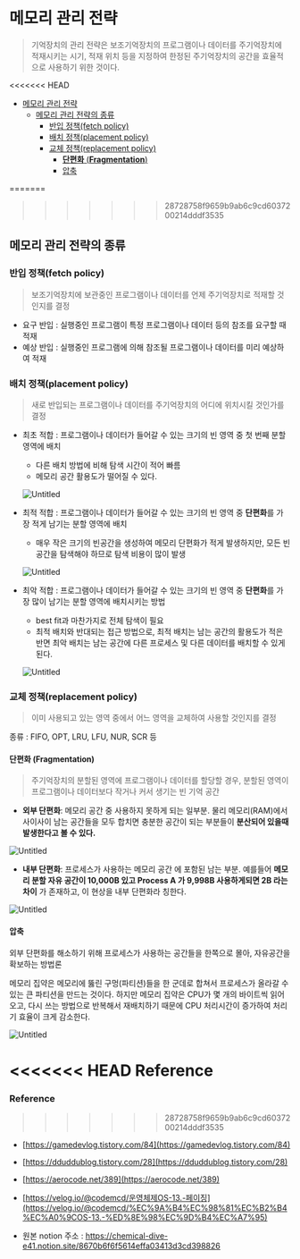 # 메모리 관리 전략

> 기억장치의 관리 전략은 보조기억장치의 프로그램이나 데이터를 주기억장치에 적재시키는 시기, 적재 위치 등을 지정하여 한정된 주기억장치의 공간을 효율적으로 사용하기 위한 것이다.

<<<<<<< HEAD
- [메모리 관리 전략](#메모리-관리-전략)
  - [메모리 관리 전략의 종류](#메모리-관리-전략의-종류)
    - [반입 정책(fetch policy)](#반입-정책fetch-policy)
    - [배치 정책(placement policy)](#배치-정책placement-policy)
    - [교체 정책(replacement policy)](#교체-정책replacement-policy)
      - [**단편화** (**Fragmentation**)](#단편화-fragmentation)
      - [압축](#압축)


=======
>>>>>>> 28728758f9659b9ab6c9cd6037200214dddf3535
## 메모리 관리 전략의 종류

### 반입 정책(fetch policy)

> 보조기억장치에 보관중인 프로그램이나 데이터를 언제 주기억장치로 적재할 것인지를 결정

- 요구 반입 : 실행중인 프로그램이 특정 프로그램이나 데이터 등의 참조를 요구할 때 적재
- 예상 반입 : 실행중인 프로그램에 의해 참조될 프로그램이나 데이터를 미리 예상하여 적재

### 배치 정책(placement policy)

> 새로 반입되는 프로그램이나 데이터를 주기억장치의 어디에 위치시킬 것인가를 결정

- 최초 적합 : 프로그램이나 데이터가 들어갈 수 있는 크기의 빈 영역 중 첫 번째 분할 영역에 배치

    -   다른 배치 방법에 비해 탐색 시간이 적어 빠름
    -   메모리 공간 활용도가 떨어질 수 있다.
    
    ![Untitled](https://img1.daumcdn.net/thumb/R1280x0/?scode=mtistory2&fname=https%3A%2F%2Fblog.kakaocdn.net%2Fdn%2FbL4KwK%2FbtqNQ4f4lKQ%2F3BbuXoqEY8u3K1dfe1Hr4k%2Fimg.png)

- 최적 적합 : 프로그램이나 데이터가 들어갈 수 있는 크기의 빈 영역 중 **단편화**를 가장 적게 남기는 분할 영역에 배치

    -   매우 작은 크기의 빈공간을 생성하여 메모리 단편화가 적게 발생하지만, 모든 빈 공간을 탐색해야 하므로 탐색 비용이 많이 발생
    
    ![Untitled](https://img1.daumcdn.net/thumb/R1280x0/?scode=mtistory2&fname=https%3A%2F%2Fblog.kakaocdn.net%2Fdn%2FbcUq76%2FbtqNOIx20Bt%2FhteWIDi7iGHnxziecoAseK%2Fimg.png)

- 최악 적합 : 프로그램이나 데이터가 들어갈 수 있는 크기의 빈 영역 중 **단편화**를 가장 많이 남기는 분할 영역에 배치시키는 방법

    -   best fit과 마찬가지로 전체 탐색이 필요
    -   최적 배치와 반대되는 접근 방법으로, 최적 배치는 남는 공간의 활용도가 적은 반면 최악 배치는 남는 공간에 다른 프로세스 및 다른 데이터를 배치할 수 있게된다.
    
    ![Untitled](https://img1.daumcdn.net/thumb/R1280x0/?scode=mtistory2&fname=https%3A%2F%2Fblog.kakaocdn.net%2Fdn%2FbzTOz4%2FbtqNOISotNo%2Fp28wRrJnIA6DKCcwewKSBK%2Fimg.png)


### 교체 정책(replacement policy)

> 이미 사용되고 있는 영역 중에서 어느 영역을 교체하여 사용할 것인지를 결정

종류 : FIFO, OPT, LRU, LFU, NUR, SCR 등    

#### **단편화** (**Fragmentation**)

> 주기억장치의 분할된 영역에 프로그램이나 데이터를 할당할 경우, 분할된 영역이 프로그램이나 데이터보다 작거나 커서 생기는 빈 기억 공간

-   **외부 단편화**: 메모리 공간 중 사용하지 못하게 되는 일부분. 물리 메모리(RAM)에서 사이사이 남는 공간들을 모두 합치면 충분한 공간이 되는 부분들이 **분산되어 있을때 발생한다고 볼 수 있다.**

![Untitled](https://t1.daumcdn.net/cfile/tistory/9907AA3359D88A313F)

-   **내부 단편화**: 프로세스가 사용하는 메모리 공간 에 포함된 남는 부분. 예를들어 **메모리 분할 자유 공간이 10,000B 있고 Process A 가 9,998B 사용하게되면 2B 라는 차이** 가 존재하고, 이 현상을 내부 단편화라 칭한다.

![Untitled](https://t1.daumcdn.net/cfile/tistory/99684F3359D88D3F14)

#### 압축

외부 단편화를 해소하기 위해 프로세스가 사용하는 공간들을 한쪽으로 몰아, 자유공간을 확보하는 방법론

메모리 집약은 메모리에 뚫린 구멍(파티션)들을 한 군데로 합쳐서 프로세스가 올라갈 수 있는 큰 파티션을 만드는 것이다. 하지만 메모리 집약은 CPU가 몇 개의 바이트씩 읽어오고, 다시 쓰는 방법으로 반복해서 재배치하기 때문에 CPU 처리시간이 증가하여 처리기 효율이 크게 감소한다.

![Untitled](https://img1.daumcdn.net/thumb/R1280x0/?scode=mtistory2&fname=https%3A%2F%2Fblog.kakaocdn.net%2Fdn%2FcUkuLB%2FbtqNLRvZtEL%2FwkkEpdf6UPHjBFdMHknXE0%2Fimg.png)

<<<<<<< HEAD
**Reference**
=======
### Reference
>>>>>>> 28728758f9659b9ab6c9cd6037200214dddf3535

-   [](https://gamedevlog.tistory.com/84)[https://gamedevlog.tistory.com/84](https://gamedevlog.tistory.com/84)
-   [](https://dduddublog.tistory.com/28)[https://dduddublog.tistory.com/28](https://dduddublog.tistory.com/28)
-   [](https://aerocode.net/389)[https://aerocode.net/389](https://aerocode.net/389)
-   [](https://velog.io/@codemcd/%EC%9A%B4%EC%98%81%EC%B2%B4%EC%A0%9COS-13.-%ED%8E%98%EC%9D%B4%EC%A7%95)[https://velog.io/@codemcd/운영체제OS-13.-페이징](https://velog.io/@codemcd/%EC%9A%B4%EC%98%81%EC%B2%B4%EC%A0%9COS-13.-%ED%8E%98%EC%9D%B4%EC%A7%95)

- 원본 notion 주소 : https://chemical-dive-e41.notion.site/8670b6f6f5614effa03413d3cd398826